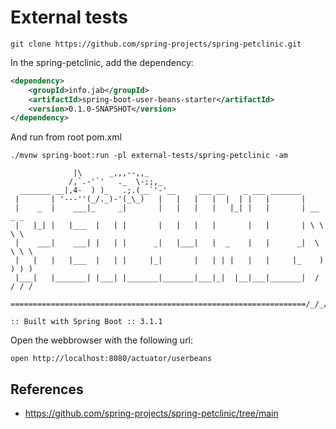 # External tests

```
git clone https://github.com/spring-projects/spring-petclinic.git
```

In the spring-petclinic, add the dependency:

```xml
<dependency>
    <groupId>info.jab</groupId>
    <artifactId>spring-boot-user-beans-starter</artifactId>
    <version>0.1.0-SNAPSHOT</version>
</dependency>
```

And run from root pom.xml

```
./mvnw spring-boot:run -pl external-tests/spring-petclinic -am
```

```
              |\      _,,,--,,_
             /,`.-'`'   ._  \-;;,_
  _______ __|,4-  ) )_   .;.(__`'-'__     ___ __    _ ___ _______
 |       | '---''(_/._)-'(_\_)   |   |   |   |  |  | |   |       |
 |    _  |    ___|_     _|       |   |   |   |   |_| |   |       | __ _ _
 |   |_| |   |___  |   | |       |   |   |   |       |   |       | \ \ \ \
 |    ___|    ___| |   | |      _|   |___|   |  _    |   |      _|  \ \ \ \
 |   |   |   |___  |   | |     |_|       |   | | |   |   |     |_    ) ) ) )
 |___|   |_______| |___| |_______|_______|___|_|  |__|___|_______|  / / / /
 ==================================================================/_/_/_/

:: Built with Spring Boot :: 3.1.1

```

Open the webbrowser with the following url:

```
open http://localhost:8080/actuator/userbeans
```


## References

- https://github.com/spring-projects/spring-petclinic/tree/main

